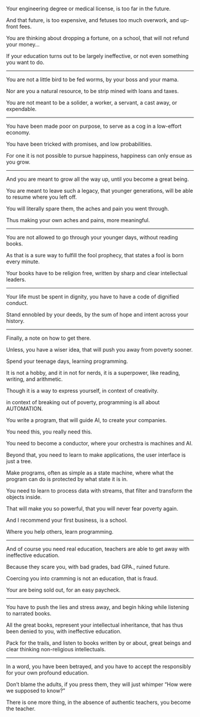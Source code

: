 Your engineering degree or medical license,
is too far in the future.

And that future, is too expensive,
and fetuses too much overwork, and up-front fees.

You are thinking about dropping a fortune,
on a school, that will not refund your money…

If your education turns out to be largely ineffective,
or not even something you want to do.

---

You are not a little bird to be fed worms,
by your boss and your mama.

Nor are you a natural resource,
to be strip mined with loans and taxes.

You are not meant to be a solider,
a worker,  a servant, a cast away, or expendable.

---

You have been made poor on purpose,
to serve as a cog in a low-effort economy.

You have been tricked with promises,
and low probabilities.

For one it is not possible to pursue happiness,
happiness can only ensue as you grow.

---

And you are meant to grow all the way up,
until you become a great being.

You are meant to leave such a legacy, that younger generations,
will be able to resume where you left off.

You will literally spare them,
the aches and pain you went through.

Thus making your own aches and pains,
more meaningful.

---

You are not allowed to go through your younger days,
without reading books.

As that is a sure way to fulfill the fool prophecy,
that states a fool is born every minute.

Your books have to be religion free,
written by sharp and clear intellectual leaders.

---

Your life must be spent in dignity,
you have to have a code of dignified conduct.

Stand ennobled by your deeds,
by the sum of hope and intent across your history.

---

Finally,
a note on how to get there.

Unless, you have a wiser idea,
that will push you away from poverty sooner.

Spend your teenage days,
learning programming.

It is not a hobby, and it in not for nerds,
it is a superpower, like reading, writing, and arithmetic.

Though it is a way to express yourself,
in context of creativity.

in context of breaking out of poverty,
programming is all about AUTOMATION.

You write a program, that will guide AI,
to create your companies.

You need this,
you really need this.

You need to become a conductor,
where your orchestra is machines and AI.

Beyond that, you need to learn to make applications,
the user interface is just a tree.

Make programs, often as simple as a state machine,
where what the program can do is protected by what state it is in.

You need to learn to process data with streams,
that filter and transform the objects inside.

That will make you so powerful,
that you will never fear poverty again.

And I recommend your first business,
is a school.

Where you help others,
learn programming.

---

And of course you need real education,
teachers are able to get away with ineffective education.

Because they scare you, with bad grades, bad GPA.,
ruined future.

Coercing you into cramming is not an education,
that is fraud.

Your are being sold out,
for an easy paycheck.

---

You have to push the lies and stress away,
and begin hiking while listening to narrated books.

All the great books, represent your intellectual inheritance,
that has thus been denied to you, with ineffective education.

Pack for the trails, and listen to books written by or about,
great beings and clear thinking non-religious intellectuals.

---

In a word, you have been betrayed,
and you have to accept the responsibly for your own profound education.

Don’t blame the adults, if you press them,
they will just whimper “How were we supposed to know?”

There is one more thing,
in the absence of authentic teachers, you become the teacher.
